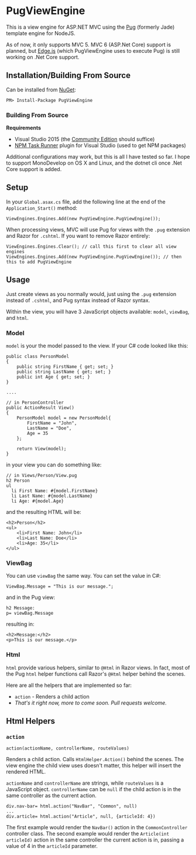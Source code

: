 # PugViewEngine

This is a view engine for ASP.NET MVC using the [Pug](https://github.com/pugjs/pug) (formerly Jade) template engine for NodeJS.

As of now, it only supports MVC 5. MVC 6 (ASP.Net Core) support is planned, but [Edge.js](https://github.com/tjanczuk/edge) (which PugViewEngine uses to execute Pug) is still working on .Net Core support.

## Installation/Building From Source

Can be installed from [NuGet](https://www.nuget.org/packages/PugViewEngine/):

    PM> Install-Package PugViewEngine

### Building From Source

__Requirements__
* Visual Studio 2015 (the [Community Edition](https://www.visualstudio.com/en-us/visual-studio-homepage-vs.aspx) should suffice)
* [NPM Task Runner](https://visualstudiogallery.msdn.microsoft.com/8f2f2cbc-4da5-43ba-9de2-c9d08ade4941) plugin for Visual Studio (used to get NPM packages)

Additional configurations may work, but this is all I have tested so far. I hope to support MonoDevelop on OS X and Linux, and the dotnet cli once .Net Core support is added.

## Setup

In your `Global.asax.cs` file, add the following line at the end of the `Application_Start()` method:

    ViewEngines.Engines.Add(new PugViewEngine.PugViewEngine());

When processing views, MVC will use Pug for views with the `.pug` extension and Razor for `.cshtml`. If you want to remove Razor entirely:

    ViewEngines.Engines.Clear(); // call this first to clear all view engines
    ViewEngines.Engines.Add(new PugViewEngine.PugViewEngine()); // then this to add PugViewEngine

## Usage

Just create views as you normally would, just using the `.pug` extension instead of `.cshtml`, and Pug syntax instead of Razor syntax.

Within the view, you will have 3 JavaScript objects available: `model`, `viewBag`, and `html`.

### Model

`model` is your the model passed to the view. If your C# code looked like this:

    public class PersonModel
    {
        public string FirstName { get; set; }
        public string LastName { get; set; }
        public int Age { get; set; }
    }

    ....

    // in PersonController
    public ActionResult View()
    {
        PersonModel model = new PersonModel{
            FirstName = "John",
            LastName = "Doe",
            Age = 35
        };

        return View(model);
    }

in your view you can do something like:

    // in Views/Person/View.pug
    h2 Person
    ul
      li First Name: #{model.FirstName}
      li Last Name: #{model.LastName}
      li Age: #{model.Age}

and the resulting HTML will be:

    <h2>Person</h2>
    <ul>
        <li>First Name: John</li>
        <li>Last Name: Doe</li>
        <li>Age: 35</li>
    </ul>

### ViewBag

You can use `viewBag` the same way. You can set the value in C#:

    ViewBag.Message = "This is our message.";

and in the Pug view:

    h2 Message:
    p= viewBag.Message

resulting in:

    <h2>Message:</h2>
    <p>This is our message.</p>

### Html

`html` provide various helpers, similar to `@Html` in Razor views. In fact, most of the Pug `html` helper functions call Razor's `@Html` helper behind the scenes.

Here are all the helpers that are implemented so far:

* `action` - Renders a child action
* _That's it right now, more to come soon. Pull requests welcome._

## Html Helpers

### `action`

    action(actionName, controllerName, routeValues)

Renders a child action. Calls `HtmlHelper.Action()` behind the scenes. The view engine the child view uses doesn't matter, this helper will insert the rendered HTML.

`actionName` and `controllerName` are strings, while `routeValues` is a JavaScript object. `controllerName` can be `null` if the child action is in the same controller as the current action.

    div.nav-bar= html.action("NavBar", "Common", null)
    ...
    div.article= html.action("Article", null, {articleId: 4})

The first example would render the `NavBar()` action in the `CommonController` controller class. The second example would render the `Article(int articleId)` action in the same controller the current action is in, passing a value of 4 in the `articleId` parameter.
